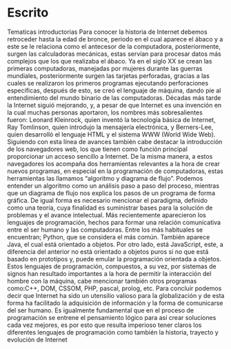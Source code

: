 # Escrito
Tematicas introductorias
Para conocer la historia de Internet debemos retroceder hasta la edad de bronce, periodo en el cual aparece el ábaco y a este se le relaciona como el antecesor de la computadora, posteriormente, surgen las calculadoras mecánicas, estas servían para procesar datos más complejos que los que realizaba el ábaco. Ya en el siglo XX se crean las primeras computadoras, manejadas por mujeres durante las guerras mundiales, posteriormente surgen las tarjetas perforadas, gracias a las cuales se realizaron los primeros programas ejecutando perforaciones específicas, después de esto, se creó el lenguaje de máquina, dando pie al entendimiento del mundo binario de las computadoras.
Décadas más tarde la Internet siguió mejorando, y, a pesar de que Internet es una invención en la cual muchas personas aportaron, los nombres más sobresalientes fueron: Leonard Kleinrock, quien inventó la tecnología básica de Internet, Ray Tomlinson, quien introdujo la mensajería electrónica, y Berners-Lee, quien desarrolló el lenguaje HTML y el sistema WWW (World Wide Web).
Siguiendo con esta línea de avances también cabe destacar la introducción de los navegadores web, los que tienen como función principal proporcionar un acceso sencillo a Internet. De la misma manera, a estos navegadores los acompaña dos herramientas relevantes a la hora de crear nuevos programas, en especial en la programación de computadoras, estas herramientas las llamamos “algoritmo y diagrama de flujo”. Podemos entender un algoritmo como un análisis paso a paso del proceso, mientras que un diagrama de flujo nos explica los pasos de un programa de forma gráfica. De igual forma es necesario mencionar el paradigma, definido como una teoría, cuya finalidad es suministrar bases para la solución de problemas y el avance intelectual.
Más recientemente aparecieron los lenguajes de programación, hechos para formar una relación comunicativa entre el ser humano y las computadoras. Entre los más habituales se encuentran; Python, que se considera el más común. También aparece Java, el cual está orientado a objetos. Por otro lado, está JavaScript, este, a diferencia del anterior no está orientado a objetos puros si no que está basado en prototipos y, puede emular la programación orientada a objetos. Estos lenguajes de programación, compuestos, a su vez, por sistemas de signos han resultado importantes a la hora de permitir la interacción del hombre con la máquina, cabe mencionar también otros programas como:C++, DOM, CSSOM, PHP, pascal, prolog, etc.
Para concluir podemos decir que Internet ha sido un utensilio valioso para la globalización y de esta forma ha facilitado la adquisición de información y la forma de comunicarse del ser humano. Es igualmente fundamental que en el proceso de programación se entrene el pensamiento lógico para así crear soluciones cada vez mejores, es por esto que resulta imperioso tener claros los diferentes lenguajes de programación como también la historia, trayecto y evolución de Internet
